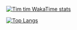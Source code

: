 [![Tim tim WakaTime stats](https://stats-a9vfhv60e-bunkdev5674s-projects.vercel.app/api/wakatime?username=donkeybreath123&theme=radical)](https://github.com/anuraghazra/github-readme-stats)

[![Top Langs](https://stats-a9vfhv60e-bunkdev5674s-projects.vercel.app/api/top-langs/?username=bunkdev5674&layout=donut)](https://github.com/anuraghazra/github-readme-stats)
